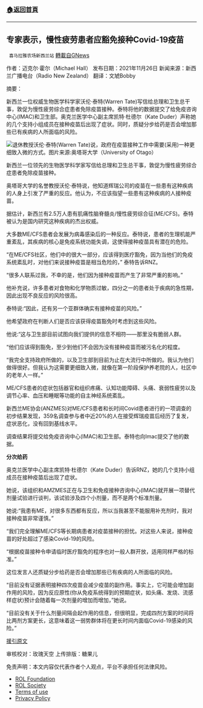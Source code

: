 ###  [:house:返回首頁](https://github.com/ourhimalayas/txt)
---


## 专家表示，慢性疲劳患者应豁免接种Covid-19疫苗
` 喜马拉雅农场新西兰站` [轉載自GNews](https://gnews.org/zh-hans/1701542/)

作者：迈克尔·霍尔（Michael Hall）
发布日期：2021年11月26日
新闻来源：新西兰广播电台（Radio New Zealand）
翻译：文虓Bobby

摘要：

新西兰一位权威生物医学科学家沃伦·泰特(Warren Tate)写信给总理和卫生总干事，敦促为慢性疲劳综合症患者免除疫苗接种。泰特将他的数据提交了给免疫咨询中心(IMAC)和卫生部。奥克兰医学中心副主席凯特·杜德尔（Kate Duder）声称她的几个支持小组成员在接种疫苗后出现了症状。同时，质疑分步给药是否会增加那些已有疾病的人所面临的风险。

![](https://assets.gnews.org/wp-content/uploads/2021/11/112803.jpg)退休教授沃伦·泰特(Warren Tate)说，政府在疫苗接种工作中需要(采用)一种更细致入微的方式。图片来源:奥塔哥大学（University of Otago）

新西兰一位领先的生物医学科学家写信给总理和卫生总干事，敦促为慢性疲劳综合症患者免除疫苗接种。

奥塔哥大学的名誉教授沃伦·泰特说，他知道辉瑞公司的疫苗在一些患有这种疾病的人身上引发了严重的反应。他认为，不应该指望一些患有这种疾病的人接种疫苗。

据估计，新西兰有2.5万人患有肌痛性脑脊髓炎/慢性疲劳综合征(ME/CFS)。泰特被认为是国内研究这种疾病的杰出权威。

大多数ME/CFS患者会发展为病毒感染后的一种反应。泰特说，患者的生理机能严重紊乱，其疾病的核心是免疫系统功能失调，这使得接种疫苗具有潜在的危险。

“在ME/CFS社区，他们中的很大一部分，应该得到医疗豁免，因为当他们的免疫系统紊乱时，对他们来说接种疫苗是相当危险的，” 泰特告诉RNZ。

“很多人联系过我，不幸的是，他们因为接种疫苗而产生了非常严重的影响。”

他补充说，许多患者对食物和化学物质过敏，四分之一的患者处于疾病的急性期，因此出现不良反应的风险很高。

泰特说:“因此，还有另一个亚群体确实有接种疫苗的风险。”

他希望政府在判断人们是否应该获得疫苗豁免时考虑到这些风险。

他说:“这与卫生部目前试图向我们提供的信息不相符——那里没有脆弱人群。

“他们应该得到豁免，至少到他们不会因为没有接种疫苗而被污名化的程度。

“我完全支持政府所做的，以及卫生部到目前为止在大流行中所做的。我认为他们做得很好。但我认为这需要更细致入微，就像在第一阶段保护养老院的人，社区中的老年人一样。”

ME/CFS患者的症状包括器官和组织疼痛、认知功能障碍、头痛、衰弱性疲劳以及调节心率、血压和睡眠等功能的自主神经系统紊乱。

新西兰ME协会(ANZMES)对ME/CFS患者和长时间Covid患者进行的一项调查的初步结果发现，359名调查参与者中近20%的人在接受辉瑞疫苗后经历了复发，症状恶化，没有回到基线水平。

调查结果将提交给免疫咨询中心(IMAC)和卫生部。泰特也向Imac提交了他的数据。

**分次给药**

奥克兰医学中心副主席凯特·杜德尔（Kate Duder）告诉RNZ，她的几个支持小组成员在接种疫苗后出现了症状。

她说，该组织和AMZMES正在与卫生和免疫接种咨询中心(IMAC)就开展一项替代剂量试验进行谈判，该试验涉及四个小剂量，而不是两个标准剂量。

她说:“我患有ME，对很多东西都有反应，所以当我甚至不能服用补充剂时，我对接种疫苗非常谨慎。”

“我们完全理解ME/CFS等长期病患者对疫苗接种的担忧。对这些人来说，接种疫苗的好处超过了感染Covid-19的风险。

“根据疫苗接种令申请临时医疗豁免的程序也对一般人群开放，适用同样严格的标准。”

这位发言人还质疑分步给药是否会增加那些已有疾病的人所面临的风险。

“目前没有证据表明接种四次疫苗会减少疫苗的副作用。事实上，它可能会增加副作用的风险，因为反应原性(你从免疫系统得到的预期症状，如头痛、发烧、流感样症状)预计会随着每一次剂量的增加而增加，”她说。

“目前没有关于什么剂量间隔会起作用的信息，但很明显，完成四剂方案的时间将比两剂方案更长，这意味着这一弱势群体将在更长时间内面临Covid-19感染的风险。”

[援引原文](https://www.rnz.co.nz/news/national/456598/expert-says-chronic-fatigue-sufferers-should-be-exempt-from-covid-19-vaccination)

审核校对：玫瑰天空
上传排版：糖果儿

 

免责声明：本文内容仅代表作者个人观点，平台不承担任何法律风险。

- [ROL Foundation](https://rolfoundation.org/)
- [ROL Society](https://rolsociety.org/)
- [Terms of use](https://gnews.org/terms-of-use-3/)
- [Privacy Policy](https://gnews.org/privacy-policy/)
